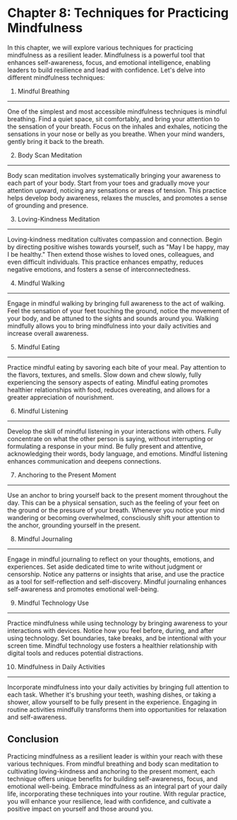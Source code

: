 Chapter 8: Techniques for Practicing Mindfulness
================================================

In this chapter, we will explore various techniques for practicing mindfulness as a resilient leader. Mindfulness is a powerful tool that enhances self-awareness, focus, and emotional intelligence, enabling leaders to build resilience and lead with confidence. Let's delve into different mindfulness techniques:

1. Mindful Breathing
--------------------

One of the simplest and most accessible mindfulness techniques is mindful breathing. Find a quiet space, sit comfortably, and bring your attention to the sensation of your breath. Focus on the inhales and exhales, noticing the sensations in your nose or belly as you breathe. When your mind wanders, gently bring it back to the breath.

2. Body Scan Meditation
-----------------------

Body scan meditation involves systematically bringing your awareness to each part of your body. Start from your toes and gradually move your attention upward, noticing any sensations or areas of tension. This practice helps develop body awareness, relaxes the muscles, and promotes a sense of grounding and presence.

3. Loving-Kindness Meditation
-----------------------------

Loving-kindness meditation cultivates compassion and connection. Begin by directing positive wishes towards yourself, such as "May I be happy, may I be healthy." Then extend those wishes to loved ones, colleagues, and even difficult individuals. This practice enhances empathy, reduces negative emotions, and fosters a sense of interconnectedness.

4. Mindful Walking
------------------

Engage in mindful walking by bringing full awareness to the act of walking. Feel the sensation of your feet touching the ground, notice the movement of your body, and be attuned to the sights and sounds around you. Walking mindfully allows you to bring mindfulness into your daily activities and increase overall awareness.

5. Mindful Eating
-----------------

Practice mindful eating by savoring each bite of your meal. Pay attention to the flavors, textures, and smells. Slow down and chew slowly, fully experiencing the sensory aspects of eating. Mindful eating promotes healthier relationships with food, reduces overeating, and allows for a greater appreciation of nourishment.

6. Mindful Listening
--------------------

Develop the skill of mindful listening in your interactions with others. Fully concentrate on what the other person is saying, without interrupting or formulating a response in your mind. Be fully present and attentive, acknowledging their words, body language, and emotions. Mindful listening enhances communication and deepens connections.

7. Anchoring to the Present Moment
----------------------------------

Use an anchor to bring yourself back to the present moment throughout the day. This can be a physical sensation, such as the feeling of your feet on the ground or the pressure of your breath. Whenever you notice your mind wandering or becoming overwhelmed, consciously shift your attention to the anchor, grounding yourself in the present.

8. Mindful Journaling
---------------------

Engage in mindful journaling to reflect on your thoughts, emotions, and experiences. Set aside dedicated time to write without judgment or censorship. Notice any patterns or insights that arise, and use the practice as a tool for self-reflection and self-discovery. Mindful journaling enhances self-awareness and promotes emotional well-being.

9. Mindful Technology Use
-------------------------

Practice mindfulness while using technology by bringing awareness to your interactions with devices. Notice how you feel before, during, and after using technology. Set boundaries, take breaks, and be intentional with your screen time. Mindful technology use fosters a healthier relationship with digital tools and reduces potential distractions.

10. Mindfulness in Daily Activities
-----------------------------------

Incorporate mindfulness into your daily activities by bringing full attention to each task. Whether it's brushing your teeth, washing dishes, or taking a shower, allow yourself to be fully present in the experience. Engaging in routine activities mindfully transforms them into opportunities for relaxation and self-awareness.

Conclusion
----------

Practicing mindfulness as a resilient leader is within your reach with these various techniques. From mindful breathing and body scan meditation to cultivating loving-kindness and anchoring to the present moment, each technique offers unique benefits for building self-awareness, focus, and emotional well-being. Embrace mindfulness as an integral part of your daily life, incorporating these techniques into your routine. With regular practice, you will enhance your resilience, lead with confidence, and cultivate a positive impact on yourself and those around you.
